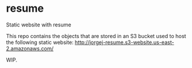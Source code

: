 # resume
Static website with resume

This repo contains the objects that are stored in an S3 bucket used to host the following static website: http://jorgej-resume.s3-website.us-east-2.amazonaws.com/

WIP.
